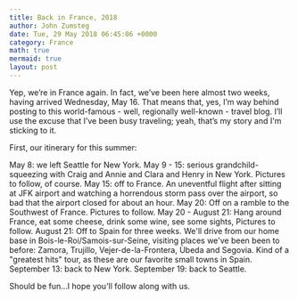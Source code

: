 ```yaml
---
title: Back in France, 2018
author: John Zumsteg
date: Tue, 29 May 2018 06:45:06 +0000
category: France
math: true
mermaid: true
layout: post
---
```

<p class="p1">Yep, we’re in France again. In fact, we’ve been here almost two weeks, having arrived Wednesday, May 16. That means that, yes, I’m way behind posting to this world-famous - well, regionally well-known - travel blog. I’ll use the excuse that I’ve been busy traveling; yeah, that’s my story and I'm sticking to it.</p>
First, our itinerary for this summer:

May 8: we left Seattle for New York.
May 9 - 15: serious grandchild-squeezing with Craig and Annie and Clara and Henry in New York. Pictures to follow, of course.
May 15: off to France. An uneventful flight after sitting at JFK airport and watching a horrendous storm pass over the airport, so bad that the airport closed for about an hour.
May 20: Off on a ramble to the Southwest of France. Pictures to follow.
May 20 - August 21: Hang around France, eat some cheese, drink some wine, see some sights, Pictures to follow.
August 21: Off to Spain for three weeks. We'll drive from our home base in Bois-le-Roi/Samois-sur-Seine, visiting places we've been been to before: Zamora, Trujillo, Vejer-de-la-Frontera, Ùbeda and Segovia. Kind of a "greatest hits" tour, as these are our favorite small towns in Spain.
September 13: back to New York.
September 19: back to Seattle.

Should be fun...I hope you'll follow along with us.
